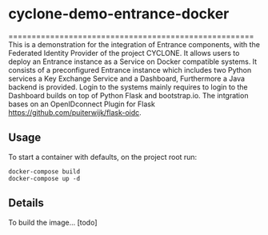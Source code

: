 # cyclone-demo-entrance-docker
=====================================================
This is a demonstration for the integration of Entrance components, with the Federated Identity Provider of the project CYCLONE. It allows users to deploy an Entrance instance as a Service on Docker compatible systems. 
It consists of a preconfigured Entrance instance which includes two Python services a Key Exchange Service and a Dashboard, Furthermore a Java backend is provided.
Login to the systems mainly requires to login to the Dashboard builds on top of Python Flask and bootstrap.io. The intgration bases on an OpenIDconnect Plugin for Flask https://github.com/puiterwijk/flask-oidc. 

Usage
-----
To start a container with defaults, on the project root run:
``` 
docker-compose build
docker-compose up -d 
```
Details
-------
To build the image... [todo]
